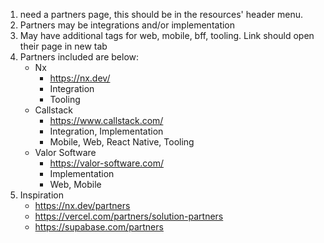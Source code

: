 1. need a partners page, this should be in the resources' header menu.
2. Partners may be integrations and/or implementation
3. May have additional tags for web, mobile, bff, tooling. Link should open their page in new tab
4. Partners included are below:
   - Nx
     - https://nx.dev/
     - Integration
     - Tooling
   - Callstack
     - https://www.callstack.com/
     - Integration, Implementation
     - Mobile, Web, React Native, Tooling
   - Valor Software
     - https://valor-software.com/
     - Implementation
     - Web, Mobile
5. Inspiration
   - https://nx.dev/partners
   - https://vercel.com/partners/solution-partners
   - https://supabase.com/partners

